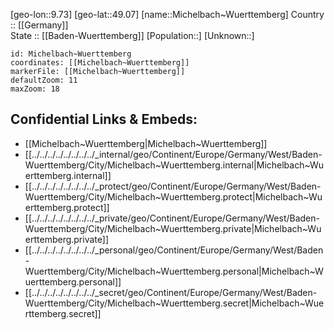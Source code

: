 ﻿---
location: [49.07,9.73] 
mapzoom: [7,12] 
mapmarker: city 
type: City
tags:
- geo/City


SpocWebEntityId: 32461
isDeleted: false
confidential: public

---
[geo-lon::9.73] 
[geo-lat::49.07] 
[name::Michelbach~Wuerttemberg] 
Country :: [[Germany]]  
State :: [[Baden-Wuerttemberg]] 
[Population::] 
[Unknown::] 


```leaflet
id: Michelbach~Wuerttemberg
coordinates: [[Michelbach~Wuerttemberg]] 
markerFile: [[Michelbach~Wuerttemberg]] 
defaultZoom: 11 
maxZoom: 18
```


## Confidential Links & Embeds: 
- [[Michelbach~Wuerttemberg|Michelbach~Wuerttemberg]]  
- [[../../../../../../../../_internal/geo/Continent/Europe/Germany/West/Baden-Wuerttemberg/City/Michelbach~Wuerttemberg.internal|Michelbach~Wuerttemberg.internal]] 
- [[../../../../../../../../_protect/geo/Continent/Europe/Germany/West/Baden-Wuerttemberg/City/Michelbach~Wuerttemberg.protect|Michelbach~Wuerttemberg.protect]] 
- [[../../../../../../../../_private/geo/Continent/Europe/Germany/West/Baden-Wuerttemberg/City/Michelbach~Wuerttemberg.private|Michelbach~Wuerttemberg.private]] 
- [[../../../../../../../../_personal/geo/Continent/Europe/Germany/West/Baden-Wuerttemberg/City/Michelbach~Wuerttemberg.personal|Michelbach~Wuerttemberg.personal]] 
- [[../../../../../../../../_secret/geo/Continent/Europe/Germany/West/Baden-Wuerttemberg/City/Michelbach~Wuerttemberg.secret|Michelbach~Wuerttemberg.secret]] 
